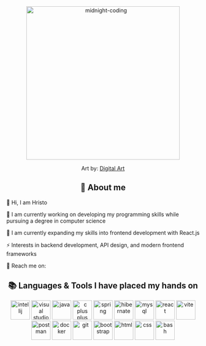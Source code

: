 <div align="center">
    <img height="400" alt="midnight-coding" src="https://github.com/MadForLife/MadForLife/blob/main/workspace-vibe.gif">
    <p>Art by: <a alt="art by @LiveDigitalArt" href="https://x.com/LiveDigitalArt">Digital Art</a></p>
  </div>
  
  <h2 align="center">💫 About me</h2>
  
  👋 Hi, I am Hristo
  
  🌱 I am currently working on developing my programming skills while pursuing a degree in computer science
  
  🔭 I am currently expanding my skills into frontend development with React.js
  
  ⚡ Interests in backend development, API design, and modern frontend frameworks 
  
  🌟 Reach me on:
  
  <h2 align="center">📚 Languages & Tools I have placed my hands on</h2>
  <div align="center">
    <img margin="0 2px 0 2px" height="50" alt="intellij" src="https://user-images.githubusercontent.com/25181517/192108890-200809d1-439c-4e23-90d3-b090cf9a4eea.png">
    <img margin="0 2px 0 2px" height="50" alt="visual studio code" src="https://user-images.githubusercontent.com/25181517/192108891-d86b6220-e232-423a-bf5f-90903e6887c3.png">
    <img margin="0 2px 0 2px" height="50 "alt="java" src="https://user-images.githubusercontent.com/25181517/117201156-9a724800-adec-11eb-9a9d-3cd0f67da4bc.png">
    <img margin="0 2px 0 2px" height="50" alt="c plus plus" src="https://user-images.githubusercontent.com/25181517/192106073-90fffafe-3562-4ff9-a37e-c77a2da0ff58.png">
    <img margin="0 2px 0 2px" height="50" alt="spring" src="https://user-images.githubusercontent.com/25181517/117201470-f6d56780-adec-11eb-8f7c-e70e376cfd07.png">
    <img margin="0 2px 0 2px" height="50" alt="hibernate" src="https://user-images.githubusercontent.com/25181517/117207493-49665200-adf4-11eb-808e-a9c0fcc2a0a0.png">
    <img margin="0 2px 0 2px" height="50" alt="mysql" src="https://user-images.githubusercontent.com/25181517/183896128-ec99105a-ec1a-4d85-b08b-1aa1620b2046.png">  
    <img margin="0 2px 0 2px" height="50" alt="react" src="https://user-images.githubusercontent.com/25181517/183897015-94a058a6-b86e-4e42-a37f-bf92061753e5.png">
    <img margin="0 2px 0 2px" height="50" alt="vite" src="https://github-production-user-asset-6210df.s3.amazonaws.com/62091613/261395532-b40892ef-efb8-4b0e-a6b5-d1cfc2f3fc35.png">
    <img margin="0 2px 0 2px" height="50" alt="postman" src="https://user-images.githubusercontent.com/25181517/192109061-e138ca71-337c-4019-8d42-4792fdaa7128.png">
    <img margin="0 2px 0 2px" height="50" alt="docker" src="https://user-images.githubusercontent.com/25181517/117207330-263ba280-adf4-11eb-9b97-0ac5b40bc3be.png">
    <img margin="0 2px 0 2px" height="50" alt="git" src="https://user-images.githubusercontent.com/25181517/192108372-f71d70ac-7ae6-4c0d-8395-51d8870c2ef0.png">
    <img margin="0 2px 0 2px" height="50" alt="bootstrap" src="https://user-images.githubusercontent.com/25181517/183898054-b3d693d4-dafb-4808-a509-bab54cf5de34.png">
    <img margin="0 2px 0 2px" height="50" alt="html" src="https://user-images.githubusercontent.com/25181517/192158954-f88b5814-d510-4564-b285-dff7d6400dad.png">
    <img margin="0 2px 0 2px" height="50" alt="css" src="https://user-images.githubusercontent.com/25181517/183898674-75a4a1b1-f960-4ea9-abcb-637170a00a75.png">
    <img margin="0 2px 0 2px" height="50"height="50" alt="bash" src="https://user-images.githubusercontent.com/25181517/192158606-7c2ef6bd-6e04-47cf-b5bc-da2797cb5bda.png">
  
  </div>
  
